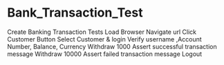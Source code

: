 # Bank_Transaction_Test
Create Banking Transaction Tests 
          Load Browser
          Navigate url
          Click Customer Button
          Select Customer & login
          Verify username ,Account Number, Balance, Currency
          Withdraw 1000
          Assert successful transaction message
          Withdraw 10000
          Assert failed transaction message
          Logout
